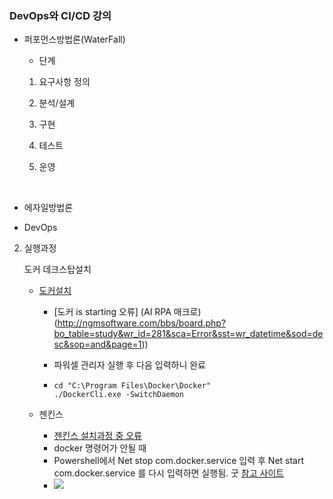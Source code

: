 ### DevOps와 CI/CD 강의

- 퍼포먼스방법론(WaterFall)
  
  - 단계
  1. 요구사항 정의
  
  2. 분석/설계
  
  3. 구현
  
  4. 테스트
  
  5. 운영

 

- 에자일방법론

- DevOps
2. 실행과정
   
   도커 데크스탑설치
   
   - [도커설치](https://hub.docker.com)
     
     - [도커 is starting 오류] (AI RPA 매크로)(http://ngmsoftware.com/bbs/board.php?bo_table=study&wr_id=281&sca=Error&sst=wr_datetime&sod=desc&sop=and&page=1))
     
     - 파워셀 관리자 실행 후 다음 입력하니 완료
     
     - ```
       cd "C:\Program Files\Docker\Docker"
       ./DockerCli.exe -SwitchDaemon
       ```
   
   - 젠킨스
     
     - [젠킨스 설치과정 중 오류](https://chaelin1211.github.io/study/2021/04/01/docker-error.html)
     - docker 명령어가 안될 때
     - Powershell에서 Net stop com.docker.service 입력 후 Net start com.docker.service 를 다시 입력하면 실행됨. 굿 [참고 사이트](https://stackoverflow.com/questions/63330590/error-response-from-daemon-open-pipe-docker-engine-linux-the-system-cannot)
     - ![](C:\Users\SSAFY\AppData\Roaming\marktext\images\2023-01-25-15-52-59-image.png)
